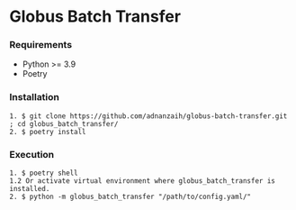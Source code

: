 # Globus Batch Transfer
### Requirements
  * Python >= 3.9
  * Poetry
### Installation
    1. $ git clone https://github.com/adnanzaih/globus-batch-transfer.git ; cd globus_batch_transfer/
    2. $ poetry install
### Execution
    1. $ poetry shell 
    1.2 Or activate virtual environment where globus_batch_transfer is installed.
    2. $ python -m globus_batch_transfer "/path/to/config.yaml/"
